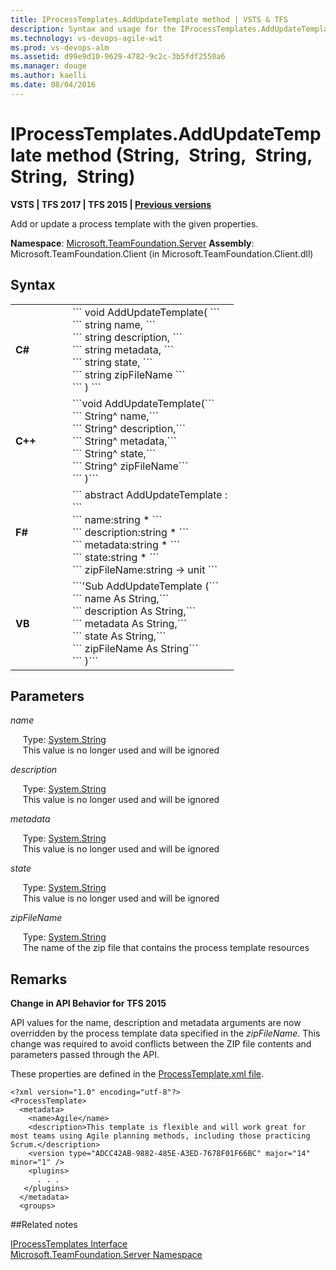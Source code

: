 ```yaml
---
title: IProcessTemplates.AddUpdateTemplate method | VSTS & TFS 
description: Syntax and usage for the IProcessTemplates.AddUpdateTemplate method to add or update a process template when working with Visual Studio Team Services (VSTS) or Team Foundation Server (TFS)  
ms.technology: vs-devops-agile-wit
ms.prod: vs-devops-alm
ms.assetid: d99e9d10-9629-4782-9c2c-3b5fdf2550a6
ms.manager: douge
ms.author: kaelli
ms.date: 08/04/2016
---
```



# IProcessTemplates.AddUpdateTemplate method (String, String, String, String, String)

**VSTS | TFS 2017 | TFS 2015 | [Previous versions](https://msdn.microsoft.com/library/microsoft.teamfoundation.server.iprocesstemplates.addupdatetemplate%28v=vs.120%29.aspx)**



Add or update a process template with the given properties.  


**Namespace**:  [Microsoft.TeamFoundation.Server](https://msdn.microsoft.com/en-us/library/microsoft.teamfoundation.server(v=vs.120).aspx)  
**Assembly**:  Microsoft.TeamFoundation.Client (in Microsoft.TeamFoundation.Client.dll)


## Syntax

<table>
<tr>
<td width="75px"> 
<h4>C#</h4>
</td>
<td width="250px">
```
void AddUpdateTemplate( ```<br/>``` 
	string name,  ```<br/>```  
	string description,  ```<br/>```  
	string metadata,  ```<br/>```  
	string state,  ```<br/>``` 
	string zipFileName ```<br/>``` 
)
```
</td>
</tr>

<tr>
<td> 
<h4>C++</h4>
</td>
<td>
```void AddUpdateTemplate(```<br/>``` 
	String^ name,```<br/>``` 
	String^ description,```<br/>``` 
	String^ metadata,```<br/>``` 
	String^ state,```<br/>``` 
	String^ zipFileName```<br/>``` 
)```
</td>
</tr>

<tr>
<td> 
<h4>F#</h4>
</td>
<td>
```
abstract AddUpdateTemplate : ```<br/>``` 
        name:string * ```<br/>``` 
        description:string * ```<br/>``` 
        metadata:string * ```<br/>``` 
        state:string * ```<br/>``` 
        zipFileName:string -> unit ```
</td>
</tr>

<tr>
<td> 
<h4>VB</h4>
</td>
<td>
```'Sub AddUpdateTemplate (```<br/>``` 
	name As String,```<br/>``` 
	description As String,```<br/>``` 
	metadata As String,```<br/>``` 
	state As String,```<br/>``` 
	zipFileName As String```<br/>``` 
)```
</td>
</tr>
</table>


## Parameters

*name*

&#160;&#160;&#160;&#160;&#160;Type: [System.String](https://msdn.microsoft.com/en-us/library/system.string.aspx)  
&#160;&#160;&#160;&#160;&#160;This value is no longer used and will be ignored  

*description*

&#160;&#160;&#160;&#160;&#160;Type: [System.String](https://msdn.microsoft.com/en-us/library/system.string.aspx)  
&#160;&#160;&#160;&#160;&#160;This value is no longer used and will be ignored  

*metadata*

&#160;&#160;&#160;&#160;&#160;Type: [System.String](https://msdn.microsoft.com/en-us/library/system.string.aspx)  
&#160;&#160;&#160;&#160;&#160;This value is no longer used and will be ignored  

*state*

&#160;&#160;&#160;&#160;&#160;Type: [System.String](https://msdn.microsoft.com/en-us/library/system.string.aspx)  
&#160;&#160;&#160;&#160;&#160;This value is no longer used and will be ignored  

*zipFileName*

&#160;&#160;&#160;&#160;&#160;Type: [System.String](https://msdn.microsoft.com/en-us/library/system.string.aspx)  
&#160;&#160;&#160;&#160;&#160;The name of the zip file that contains the process template resources  


## Remarks


**Change in API Behavior for TFS 2015**

API values for the name, description and metadata arguments are now overridden by the process template data specified in the *zipFileName*. This change was required to avoid conflicts between the ZIP file contents and parameters passed through the API.

These properties are defined in the [ProcessTemplate.xml file](https://msdn.microsoft.com/library/aa395261.aspx).

```
<?xml version="1.0" encoding="utf-8"?>  
<ProcessTemplate>    
  <metadata>   
    <name>Agile</name>   
    <description>This template is flexible and will work great for most teams using Agile planning methods, including those practicing Scrum.</description>  
    <version type="ADCC42AB-9882-485E-A3ED-7678F01F66BC" major="14" minor="1" />    
    <plugins>    
      . . .   
   </plugins>    
  </metadata>   
  <groups>   

```

##Related notes

[IProcessTemplates Interface](https://msdn.microsoft.com/library/microsoft.teamfoundation.server.iprocesstemplates.aspx)  
[Microsoft.TeamFoundation.Server Namespace](https://msdn.microsoft.com/library/microsoft.teamfoundation.server.aspx)
